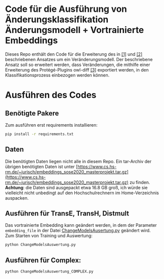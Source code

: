 # Code für die Ausführung von Änderungsklassifikation Änderungsmodell + Vortrainierte Embeddings

Dieses Repo enthält den Code für die Erweiterung des in [[1]](https://arxiv.org/pdf/1805.09145.pdf) und [[2]](http://ceur-ws.org/Vol-2377/paper_2.pdf) beschriebenen Ansatzes um ein 
Veränderungsmodell. Der beschriebene Ansatz soll so erweitert werden, dass Veränderungen, die mithilfe 
einer Erweiterung des Protégé-Plugins owl-diff [[3]](https://github.com/mhfj/owl-diff/tree/exportFunctionality)
exportiert werden, in den Klassifikationsprozess einbezogen werden können.

# Ausführen des Codes

## Benötigte Pakere
Zum ausführen erst requirements installieren:
```bash
pip install -r requirements.txt
```

## Daten
Die benötigten Daten liegen nicht alle in diesem Repo. Ein tar-Archiv der übrigen benötigten Daten ist 
unter [https://www.cs.hs-rm.de/~jurisch/embeddings_sose2020_masterprojekt.tar.gz](https://www.cs.hs-rm.de/~jurisch/embeddings_sose2020_masterprojekt.tar.gz) zu finden. **Achtung**: die 
Daten sind ausgepackt etwa 16.8 GB groß, ich würde sie vielleicht nicht unbedingt auf den Hochschulrechnern im Home-Verzeichnis auspacken.

## Ausführen für TransE, TransH, Distmult

Das vortrainierte Embedding kann geändert werden, in dem der Parameter `embedding_file` in der Datei [ChangeModelsAusertung.py](ChangeModelsAuswertung.py) geändert 
wird. Zum Starten von Training und Auswertung:

```bash
python ChangeModelsAuswertung.py
```

## Ausführen für Complex:

```bash
python ChangeModelsAuswertung_COMPLEX.py
```